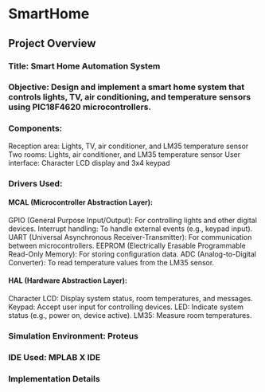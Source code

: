 # SmartHome
## Project Overview
### Title: Smart Home Automation System
### Objective: Design and implement a smart home system that controls lights, TV, air conditioning, and temperature sensors using PIC18F4620 microcontrollers.
### Components:
Reception area: Lights, TV, air conditioner, and LM35 temperature sensor
Two rooms: Lights, air conditioner, and LM35 temperature sensor
User interface: Character LCD display and 3x4 keypad
### Drivers Used:
#### MCAL (Microcontroller Abstraction Layer):
GPIO (General Purpose Input/Output): For controlling lights and other digital devices.
Interrupt handling: To handle external events (e.g., keypad input).
UART (Universal Asynchronous Receiver-Transmitter): For communication between microcontrollers.
EEPROM (Electrically Erasable Programmable Read-Only Memory): For storing configuration data.
ADC (Analog-to-Digital Converter): To read temperature values from the LM35 sensor.
#### HAL (Hardware Abstraction Layer):
Character LCD: Display system status, room temperatures, and messages.
Keypad: Accept user input for controlling devices.
LED: Indicate system status (e.g., power on, device active).
LM35: Measure room temperatures.
### Simulation Environment: Proteus
### IDE Used: MPLAB X IDE
### Implementation Details
